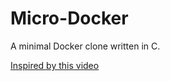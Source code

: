 # Micro-Docker
A minimal Docker clone written in C.

[Inspired by this video](https://www.youtube.com/watch?v=8fi7uSYlOdc)
